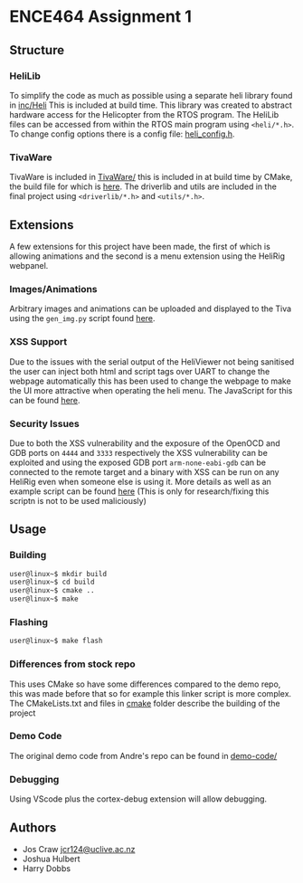 # ENCE464 Assignment 1


## Structure

### HeliLib
To simplify the code as much as possible using a separate heli library found in [inc/Heli](inc/Heli) This is included at build time.
This library was created to abstract hardware access for the Helicopter from the RTOS program. The HeliLib files can be accessed
from within the RTOS main program using `<heli/*.h>`. To change config options there is a config file: [heli_config.h](inc/Heli/heli_config.h).

### TivaWare
TivaWare is included in [TivaWare/](TivaWare) this is included in at build time by CMake, the build file for which is [here](TivaWare/CMakeLists.txt).
The driverlib and utils are included in the final project using `<driverlib/*.h>` and `<utils/*.h>`.

## Extensions
A few extensions for this project have been made, the first of which is allowing animations and the second is a menu extension using the HeliRig webpanel.

### Images/Animations
Arbitrary images and animations can be uploaded and displayed to the Tiva using the `gen_img.py` script found [here](scripts/).

### XSS Support
Due to the issues with the serial output of the HeliViewer not being sanitised the user can inject both html and script tags over UART to change the
webpage automatically this has been used to change the webpage to make the UI more attractive when operating the heli menu. The JavaScript for this can
be found [here](scripts/js).

### Security Issues
Due to both the XSS vulnerability and the exposure of the OpenOCD and GDB ports on `4444` and `3333` respectively the XSS vulnerability
can be exploited and using the exposed GDB port `arm-none-eabi-gdb` can be connected to the remote target and a binary with XSS can be run on any HeliRig even
when someone else is using it. More details as well as an example script can be found [here](scripts/helirig-vulnerability) (This is only for research/fixing 
this scriptn is not to be used maliciously)

## Usage

### Building
```bash
user@linux~$ mkdir build
user@linux~$ cd build
user@linux~$ cmake ..
user@linux~$ make
```
### Flashing
```bash
user@linux~$ make flash
```

### Differences from stock repo
This uses CMake so have some differences compared to the demo repo, this was made before that so for example this linker script is more complex. The CMakeLists.txt and files in [cmake](cmake) folder describe the building of the project

### Demo Code
The original demo code from Andre's repo can be found in [demo-code/](demo_code)

### Debugging
Using VScode plus the cortex-debug extension will allow debugging.

## Authors
-   Jos Craw <jcr124@uclive.ac.nz>
-   Joshua Hulbert
-   Harry Dobbs
